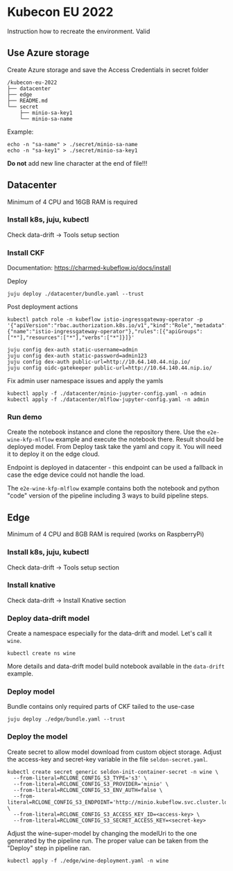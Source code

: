 # Kubecon EU 2022

Instruction how to recreate the environment. Valid

## Use Azure storage

Create Azure storage and save the Access Credentials in secret folder

```
/kubecon-eu-2022
├── datacenter
├── edge
├── README.md
└── secret
    ├── minio-sa-key1
    └── minio-sa-name
```

Example:

```
echo -n "sa-name" > ./secret/minio-sa-name
echo -n "sa-key1" > ./secret/minio-sa-key1
```

**Do not** add new line character at the end of file!!!

## Datacenter

Minimum of 4 CPU and 16GB RAM is required

### Install k8s, juju, kubectl

Check data-drift -> Tools setup section

### Install CKF

Documentation: https://charmed-kubeflow.io/docs/install

Deploy

```
juju deploy ./datacenter/bundle.yaml --trust
```

Post deployment actions

```
kubectl patch role -n kubeflow istio-ingressgateway-operator -p '{"apiVersion":"rbac.authorization.k8s.io/v1","kind":"Role","metadata":{"name":"istio-ingressgateway-operator"},"rules":[{"apiGroups":["*"],"resources":["*"],"verbs":["*"]}]}'

juju config dex-auth static-username=admin
juju config dex-auth static-password=admin123
juju config dex-auth public-url=http://10.64.140.44.nip.io/
juju config oidc-gatekeeper public-url=http://10.64.140.44.nip.io/
```

Fix admin user namespace issues and apply the yamls

```
kubectl apply -f ./datacenter/minio-jupyter-config.yaml -n admin
kubectl apply -f ./datacenter/mlflow-jupyter-config.yaml -n admin
```

### Run demo

Create the notebook instance and clone the repository there. Use
the `e2e-wine-kfp-mlflow` example and execute the notebook there. Result should
be deployed model. From Deploy task take the yaml and copy it. You
will need it to deploy it on the edge cloud.

Endpoint is deployed in datacenter - this endpoint can be used a fallback in
case the edge device could not handle the load.

The `e2e-wine-kfp-mlflow` example contains both the notebook and python "code"
version of the pipeline including 3 ways to build pipeline steps.

## Edge

Minimum of 4 CPU and 8GB RAM is required (works on RaspberryPi)

### Install k8s, juju, kubectl

Check data-drift -> Tools setup section

### Install knative

Check data-drift -> Install Knative section

### Deploy data-drift model

Create a namespace especially for the data-drift and model.
Let's call it `wine`.

```
kubectl create ns wine
```






More details and data-drift model build notebook available in the `data-drift`
example.

### Deploy model

Bundle contains only required parts of CKF tailed to the use-case

```
juju deploy ./edge/bundle.yaml --trust
```

### Deploy the model

Create secret to allow model download from custom object storage. Adjust the
access-key and secret-key variable in the file `seldon-secret.yaml`.

```shell
kubectl create secret generic seldon-init-container-secret -n wine \
  --from-literal=RCLONE_CONFIG_S3_TYPE='s3' \
  --from-literal=RCLONE_CONFIG_S3_PROVIDER='minio' \
  --from-literal=RCLONE_CONFIG_S3_ENV_AUTH=false \ 
  --from-literal=RCLONE_CONFIG_S3_ENDPOINT='http://minio.kubeflow.svc.cluster.local:9000' \
  --from-literal=RCLONE_CONFIG_S3_ACCESS_KEY_ID=<access-key> \
  --from-literal=RCLONE_CONFIG_S3_SECRET_ACCESS_KEY=<secret-key>
```

Adjust the wine-super-model by changing the modelUri to the one generated by the
pipeline run. The proper value can be taken from the "Deploy" step in pipeline
ran.

```
kubectl apply -f ./edge/wine-deployment.yaml -n wine
```